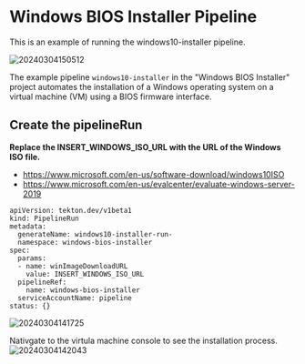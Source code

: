 # Windows BIOS Installer Pipeline 

This is an example of running the windows10-installer pipeline. 


![20240304150512](https://i.imgur.com/qLnwSRW.png)

 The example  pipeline `windows10-installer` in the   "Windows BIOS Installer" project automates the installation of a Windows operating system on a virtual machine (VM) using a BIOS firmware interface.


## Create the pipelineRun
**Replace the INSERT_WINDOWS_ISO_URL with the URL of the Windows ISO file.**
* https://www.microsoft.com/en-us/software-download/windows10ISO
* https://www.microsoft.com/en-us/evalcenter/evaluate-windows-server-2019 
  
```
apiVersion: tekton.dev/v1beta1
kind: PipelineRun
metadata:
  generateName: windows10-installer-run-
  namespace: windows-bios-installer
spec:
  params:
  - name: winImageDownloadURL
    value: INSERT_WINDOWS_ISO_URL
  pipelineRef:
    name: windows-bios-installer
  serviceAccountName: pipeline
status: {}
```


![20240304141725](https://i.imgur.com/Mdfnoo8.png)

Nativgate to the virtula machine console to see the installation process.
![20240304142043](https://i.imgur.com/tNHnlQH.png)


